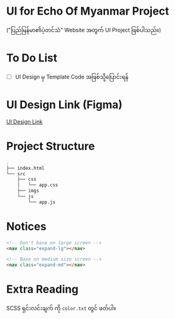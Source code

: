 # UI for Echo Of Myanmar Project

("ပြည်မြန်မာ၏ပဲ့တင်သံ" Website အတွက် UI Project ဖြစ်ပါသည်။)

# To Do List

- [ ] UI Design မှ Template Code အဖြစ်သို့ပြောင်းရန်

# UI Design Link (Figma)

[UI Design Link](https://www.figma.com/file/7xP0JhwGJawM6e02dL8Qzd/HearTheVoiceOfMyanmar?node-id=0%3A1)

# Project Structure

```bash
.
├── index.html
└── src
    ├── css
    │   └── app.css
    ├── imgs
    └── js
        └── app.js
```

# Notices

```html
<!-- Don't base on large screen -->
<nav class="expand-lg"></nav>

<!-- Base on medium size screen -->
<nav class="expand-md"></nav>
```

# Extra Reading

SCSS ရှင်းလင်းချက် ကို `color.txt` တွင် ဖတ်ပါ။

